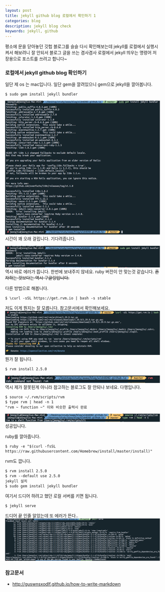 ```yaml
---
layout: post
title: jekyll github blog 로컬에서 확인하기 1
categories: blog
description: jekyll blog check
keywords: jekyll, github
---
```


평소에 문을 닫아놓던 깃헙 블로그를 슬슬 다시 확인해보는데 jekyll를 로컬에서 실행시켜서 해보려니 잘 안되서
블로그 글을 쓰는 겸사겸사 로컬에서 jekyll 띄우는 명령어 저장용으로 포스트를 쓰려고 합니다~

### 로컬에서 jekyll github blog 확인하기
일단 제 os 는 mac입니다. 일단 gem을 깔려있으니 gem으로 jekyll을 깔아봅니다.
~~~
$ sudo gem install jekyll bundler
~~~
![jekyll install](/images/posts/jekyllinstall.png)
시간이 꽤 오래 걸립니다. 기다려줍니다.

![jekyll install2](/images/posts/jekyllinstall2.png)
역시 바로 에러가 뜹니다. 한번에 보내주지 않네요. ruby 버전이 안 맞는것 같습니다.
~~혼자하는 것보다는 역시 구글링입니다.~~

다른 방법으로 해봅니다.

~~~
$ \curl -sSL https://get.rvm.io | bash -s stable
~~~
저도 이게 뭔지는 잘 모릅니다. 참고문서에서 확인해보세요.
![jekyll install3](/images/posts/jekyllinstall3.png)
뭔가 잘 됩니다.

~~~
$ rvm install 2.5.0
~~~
![jekyll install4](/images/posts/jekyllinstall4.png)
역시 제가 잘못된게 아니라 참고하는 블로그도 잘 안되나 보네요.
다행입니다.

~~~
$ source ~/.rvm/scripts/rvm
$ type rvm | head -n 1
"rvm ~ function ~" 이와 비슷한 출력시 완료
~~~
![jekyll install5](/images/posts/jekyllinstall5.png)
성공입니다.

ruby를 깔아줍니다.
~~~
$ ruby -e "$(curl -fsSL https://raw.githubusercontent.com/Homebrew/install/master/install)"
~~~
rvm도 깝니다.
~~~
$ rvm install 2.5.0
$ rvm --default use 2.5.0
jekyll 설치
$ sudo gem install jekyll bundler
~~~

여기서 드디어 하려고 했던 로컬 서버를 키면 됩니다.
~~~
$ jekyll serve
~~~
드디어 끝
인줄 알았는데 또 에러가 뜬다..
![jekyll install6](/images/posts/jekyllinstall6.png)


### 참고문서

* <http://guswnsxodlf.github.io/how-to-write-markdown>

